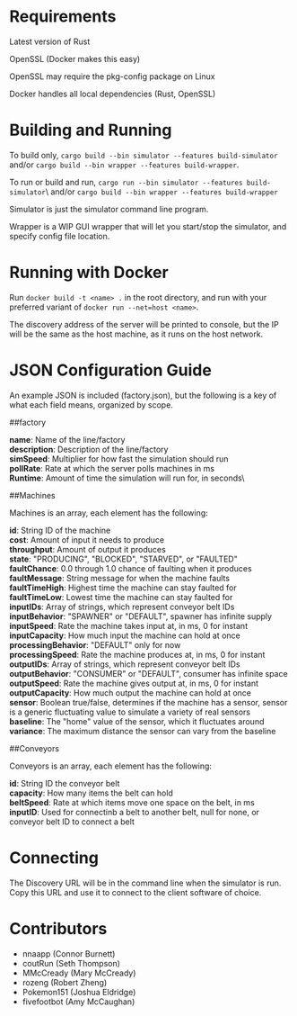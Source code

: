 # Requirements
Latest version of Rust

OpenSSL (Docker makes this easy)

OpenSSL may require the pkg-config package on Linux

Docker handles all local dependencies (Rust, OpenSSL)

# Building and Running
To build only, `cargo build --bin simulator --features build-simulator`\
and/or `cargo build --bin wrapper --features build-wrapper`.

To run or build and run, `cargo run --bin simulator --features build-simulator`\ 
and/or `cargo build --bin wrapper --features build-wrapper`

Simulator is just the simulator command line program.

Wrapper is a WIP GUI wrapper that will let you start/stop the simulator, and specify config file location.

# Running with Docker
Run `docker build -t <name> .` in the root directory,
and run with your preferred variant of `docker run --net=host <name>`.

The discovery address of the server will be printed to console, but the IP
will be the same as the host machine, as it runs on the host network.

# JSON Configuration Guide
An example JSON is included (factory.json), but the following is a key of what each field means, organized by scope.

##factory

**name**: Name of the line/factory\
**description**: Description of the line/factory\
**simSpeed**: Multiplier for how fast the simulation should run\
**pollRate**: Rate at which the server polls machines in ms\
**Runtime**: Amount of time the simulation will run for, in seconds\

##Machines

Machines is an array, each element has the following:

**id**: String ID of the machine\
**cost**: Amount of input it needs to produce\
**throughput**: Amount of output it produces\
**state**: "PRODUCING", "BLOCKED", "STARVED", or "FAULTED"\
**faultChance**: 0.0 through 1.0 chance of faulting when it produces\
**faultMessage**: String message for when the machine faults\
**faultTimeHigh**: Highest time the machine can stay faulted for\
**faultTimeLow**: Lowest time the machine can stay faulted for\
**inputIDs**: Array of strings, which represent conveyor belt IDs\
**inputBehavior**: "SPAWNER" or "DEFAULT", spawner has infinite supply\
**inputSpeed**: Rate the machine takes input at, in ms, 0 for instant\
**inputCapacity**: How much input the machine can hold at once\
**processingBehavior**: "DEFAULT" only for now\
**processingSpeed**: Rate the machine produces at, in ms, 0 for instant\
**outputIDs**: Array of strings, which represent conveyor belt IDs\
**outputBehavior**: "CONSUMER" or "DEFAULT", consumer has infinite space\
**outputSpeed**: Rate the machine gives output at, in ms, 0 for instant\
**outputCapacity**: How much output the machine can hold at once\
**sensor**: Boolean true/false, determines if the machine has a sensor,
sensor is a generic fluctuating value to simulate a variety of real sensors\
**baseline**: The "home" value of the sensor, which it fluctuates around\
**variance**: The maximum distance the sensor can vary from the baseline

##Conveyors

Conveyors is an array, each element has the following:

**id**: String ID the conveyor belt\
**capacity**: How many items the belt can hold\
**beltSpeed**: Rate at which items move one space on the belt, in ms\
**inputID**: Used for connectinb a belt to another belt, null for none,
or conveyor belt ID to connect a belt

# Connecting 
The Discovery URL will be in the command line when the simulator is run. Copy this URL and use it to connect to the client software of choice. 

# Contributors
- nnaapp (Connor Burnett)
- coutRun (Seth Thompson)
- MMcCready (Mary McCready)
- rozeng (Robert Zheng)
- Pokemon151 (Joshua Eldridge)
- fivefootbot (Amy McCaughan)
